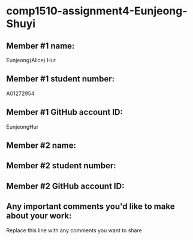 # comp1510-assignment4-Eunjeong-Shuyi

## Member #1 name:
Eunjeong(Alice) Hur

## Member #1 student number:
A01272954

## Member #1 GitHub account ID:
EunjeongHur

## Member #2 name:


## Member #2 student number:


## Member #2 GitHub account ID:


## Any important comments you'd like to make about your work:
Replace this line with any comments you want to share